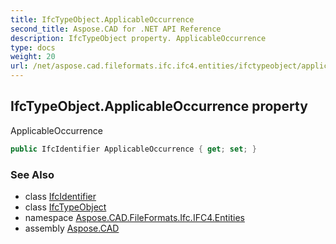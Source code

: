 ```yaml
---
title: IfcTypeObject.ApplicableOccurrence
second_title: Aspose.CAD for .NET API Reference
description: IfcTypeObject property. ApplicableOccurrence
type: docs
weight: 20
url: /net/aspose.cad.fileformats.ifc.ifc4.entities/ifctypeobject/applicableoccurrence/
---
```

## IfcTypeObject.ApplicableOccurrence property

ApplicableOccurrence

```csharp
public IfcIdentifier ApplicableOccurrence { get; set; }
```

### See Also

* class [IfcIdentifier](../../../aspose.cad.fileformats.ifc.ifc4.types/ifcidentifier/)
* class [IfcTypeObject](../)
* namespace [Aspose.CAD.FileFormats.Ifc.IFC4.Entities](../../ifctypeobject/)
* assembly [Aspose.CAD](../../../)


